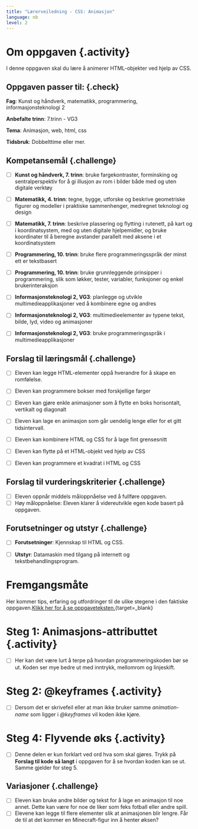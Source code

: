 ```yaml
---
title: "Lærerveiledning - CSS: Animasjon"
language: nb
level: 2
---
```


# Om oppgaven {.activity}
I denne oppgaven skal du lære å animerer HTML-objekter ved hjelp av CSS.

## Oppgaven passer til: {.check}
 __Fag__: Kunst og håndverk, matematikk, programmering, informasjonsteknologi 2

__Anbefalte trinn__: 7.trinn - VG3

__Tema__: Animasjon, web, html, css

__Tidsbruk__: Dobbelttime eller mer.


## Kompetansemål {.challenge}

- [ ]  __Kunst og håndverk, 7. trinn__: bruke fargekontraster, forminsking og sentralperspektiv for å gi illusjon av rom i bilder både med og uten digitale verktøy

- [ ] __Matematikk, 4. trinn__: tegne, bygge, utforske og beskrive geometriske figurer og modeller i praktiske sammenhenger, medregnet teknologi og design

- [ ] __Matematikk, 7. trinn__: beskrive plassering og flytting i rutenett, på kart og i koordinatsystem, med og uten digitale hjelpemidler, og bruke koordinater til å beregne avstander parallelt med aksene i et koordinatsystem

- [ ] __Programmering, 10. trinn__: bruke flere programmeringsspråk der minst ett er tekstbasert

- [ ] __Programmering, 10. trinn__: bruke grunnleggende prinsipper i programmering, slik som løkker, tester, variabler, funksjoner og enkel brukerinteraksjon

- [ ] __Informasjonsteknologi 2, VG3__: planlegge og utvikle multimedieapplikasjoner ved å kombinere egne og andres

- [ ] __Informasjonsteknologi 2, VG3__: multimedieelementer av typene tekst, bilde, lyd, video og animasjoner

- [ ] __Informasjonsteknologi 2, VG3__: bruke programmeringsspråk i multimedieapplikasjoner


## Forslag til læringsmål {.challenge}

- [ ] Eleven kan legge HTML-elementer oppå hverandre for å skape en romfølelse.
- [ ] Eleven kan programmere bokser med forskjellige farger
- [ ] Eleven kan gjøre enkle animasjoner som å flytte en boks horisontalt, vertikalt og diagonalt
- [ ] Eleven kan lage en animasjon som går uendelig lenge eller for et gitt tidsintervall.
- [ ] Eleven kan kombinere HTML og CSS for å lage fint grensesnitt
- [ ] Eleven kan flytte på et HTML-objekt ved hjelp av CSS
- [ ] Eleven kan programmere et kvadrat i HTML og CSS


## Forslag til vurderingskriterier {.challenge}

- [ ] Eleven oppnår middels måloppnåelse ved å fullføre oppgaven.
- [ ] Høy måloppnåelse: Eleven klarer å videreutvikle egen kode basert på oppgaven.

## Forutsetninger og utstyr {.challenge}
- [ ]  __Forutsetninger__: Kjennskap til HTML og CSS.

- [ ]  __Utstyr__: Datamaskin med tilgang på internett og tekstbehandlingsprogram.



# Fremgangsmåte
Her kommer tips, erfaring og utfordringer til de ulike stegene i den faktiske oppgaven.[Klikk her for å se oppgaveteksten.](../animasjon/animasjon.html){target=_blank}

# Steg 1: Animasjons-attributtet {.activity}
- [ ]  Her kan det være lurt å terpe på hvordan programmeringskoden bør se ut. Koden ser mye bedre ut med inntrykk, mellomrom og linjeskift.

# Steg 2: @keyframes {.activity}
- [ ]  Dersom det er skrivefeil eller at man ikke bruker samme _animation-name_ som ligger i _@keyframes_ vil koden ikke kjøre.

# Steg 4: Flyvende øks {.activity}
- [ ] Denne delen er kun forklart ved ord hva som skal gjøres. Trykk på __Forslag til kode så langt__ i oppgaven for å se hvordan koden kan se ut. Samme gjelder for steg 5.


## Variasjoner {.challenge}
- [ ]  Eleven kan bruke andre bilder og tekst for å lage en animasjon til noe annet. Dette kan være for noe de liker som feks fotball eller andre spill.
- [ ] Elevene kan legge til flere elementer slik at animasjonen blir lengre. Får de til at det kommer en Minecraft-figur inn å henter øksen?
